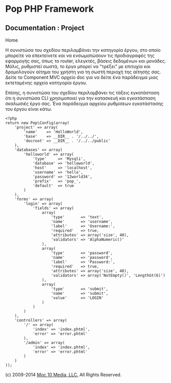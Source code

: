 Pop PHP Framework
=================

Documentation : Project
-----------------------

Home

Η συνιστώσα του σχεδίου περιλαμβάνει την κατηγορία έργου, στο οποίο
μπορείτε να επεκτείνετε και να ενσωματώσουν τις προδιαγραφές της
εφαρμογής σας, όπως το router, ελεγκτές, βάσεις δεδομένων και μονάδες.
Μόλις, ρυθμιστεί σωστά, το έργο μπορεί να "τρέξει" με επιτυχία και
δρομολογούν αίτημα του χρήστη για τη σωστή περιοχή της αίτησής σας.
Δείτε το Component MVC αρχείο doc για να δείτε ένα παράδειγμα μιας
εκτεταμένης αρχείο κατηγορία έργου.

Επίσης, η συνιστώσα του σχεδίου περιλαμβάνει τις τάξεις εγκατάσταση ότι
η συνιστώσα CLI χρησιμοποιεί για την κατασκευή και εγκατάσταση σκαλωσιές
έργο σας. Ένα παράδειγμα αρχείου ρυθμίσεων εγκατάστασης του έργου είναι
κάτω.

    <?php
    return new Pop\Config(array(
        'project' => array(
            'name'    => 'HelloWorld',
            'base'    => __DIR__ . '/../../',
            'docroot' => __DIR__ . '/../../public'
        ),
        'databases' => array(
            'helloworld' => array(
                'type'     => 'Mysqli',
                'database' => 'helloworld',
                'host'     => 'localhost',
                'username' => 'hello',
                'password' => '12world34',
                'prefix'   => 'pop_',
                'default'  => true
            )
        ),
        'forms' => array(
            'login' => array(
                'fields' => array(
                    array(
                        'type'       => 'text',
                        'name'       => 'username',
                        'label'      => 'Username:',
                        'required'   => true,
                        'attributes' => array('size', 40),
                        'validators' => 'AlphaNumeric()'
                    ),
                    array(
                        'type'       => 'password',
                        'name'       => 'password',
                        'label'      => 'Password:',
                        'required'   => true,
                        'attributes' => array('size', 40),
                        'validators' => array('NotEmpty()', 'LengthGt(6)')
                    ),
                    array(
                        'type'       => 'submit',
                        'name'       => 'submit',
                        'value'      => 'LOGIN'
                    )
                )
            )
        ),
        'controllers' => array(
            '/' => array(
                'index' => 'index.phtml',
                'error' => 'error.phtml'
            ),
            '/admin' => array(
                'index' => 'index.phtml',
                'error' => 'error.phtml'
            )
        )
    ));

\(c) 2009-2014 [Moc 10 Media, LLC.](http://www.moc10media.com) All
Rights Reserved.
